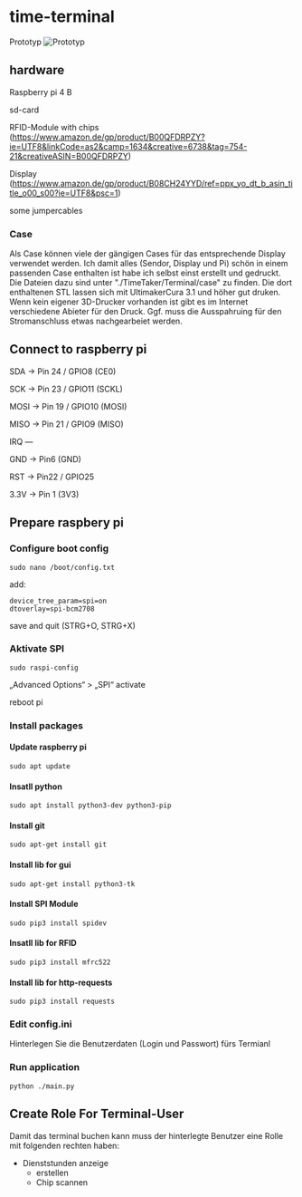 # time-terminal

Prototyp
![Prototyp](https://github.com/ThomasTebbe93/TimeTaker/blob/main/Terminal/case/case.PNG?raw=true)

## hardware

Raspberry pi 4 B

sd-card

RFID-Module with chips (https://www.amazon.de/gp/product/B00QFDRPZY?ie=UTF8&linkCode=as2&camp=1634&creative=6738&tag=754-21&creativeASIN=B00QFDRPZY)

Display (https://www.amazon.de/gp/product/B08CH24YYD/ref=ppx_yo_dt_b_asin_title_o00_s00?ie=UTF8&psc=1)

some jumpercables

### Case

Als Case können viele der gängigen Cases für das entsprechende Display verwendet werden.
Ich damit alles (Sendor, Display und Pi) schön in einem passenden Case enthalten ist habe ich selbst einst erstellt und gedruckt.
Die Dateien dazu sind unter "./TimeTaker/Terminal/case" zu finden.
Die dort enthaltenen STL lassen sich mit UltimakerCura 3.1 und höher gut druken. Wenn kein eigener 3D-Drucker vorhanden ist gibt es im Internet verschiedene Abieter für den Druck. Ggf. muss die Ausspahruing für den Stromanschluss etwas nachgearbeiet werden.

## Connect to raspberry pi

SDA -> Pin 24 / GPIO8 (CE0)

SCK -> Pin 23 / GPIO11 (SCKL)

MOSI -> Pin 19 / GPIO10 (MOSI)

MISO -> Pin 21 / GPIO9 (MISO)

IRQ —

GND -> Pin6 (GND)

RST -> Pin22 / GPIO25

3.3V -> Pin 1 (3V3)

## Prepare raspbery pi

### Configure boot config

```
sudo nano /boot/config.txt
```

add:

```
device_tree_param=spi=on
dtoverlay=spi-bcm2708
```

save and quit (STRG+O, STRG+X)

### Aktivate SPI

```
sudo raspi-config
```

„Advanced Options“ > „SPI“ activate

reboot pi

### Install packages

#### Update raspberry pi

```
sudo apt update
```

#### Insatll python

```
sudo apt install python3-dev python3-pip
```

#### Install git

```
sudo apt-get install git
```

#### Install lib for gui

```
sudo apt-get install python3-tk
```

#### Install SPI Module

```
sudo pip3 install spidev
```

#### Insatll lib for RFID

```
sudo pip3 install mfrc522
```

#### Install lib for http-requests

```
sudo pip3 install requests
```

### Edit config.ini

Hinterlegen Sie die Benutzerdaten (Login und Passwort) fürs Termianl

### Run application

```
python ./main.py
```

## Create Role For Terminal-User

Damit das terminal buchen kann muss der hinterlegte Benutzer eine Rolle mit folgenden rechten haben:

- Dienststunden anzeige
  - erstellen
  - Chip scannen

